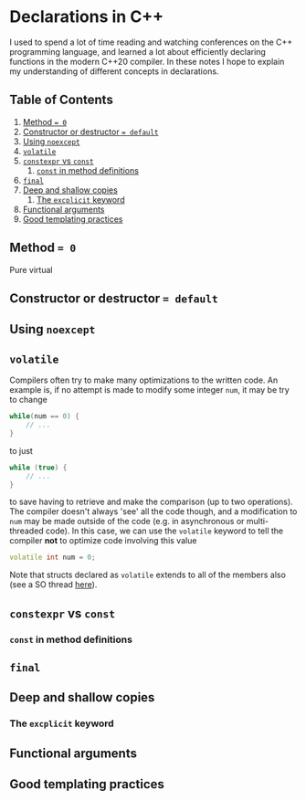 # Declarations in C++

I used to spend a lot of time reading and watching conferences on the C++ programming language, and learned a lot about efficiently declaring functions in the modern C++20 compiler. In these notes I hope to explain my understanding of different concepts in declarations.

<!--BEGIN TOC-->
## Table of Contents
1. [Method `= 0`](#toc-sub-tag-0)
2. [Constructor or destructor `= default`](#toc-sub-tag-1)
3. [Using `noexcept`](#toc-sub-tag-2)
4. [`volatile`](#toc-sub-tag-3)
5. [`constexpr` vs `const`](#toc-sub-tag-4)
	1. [`const` in method definitions](#toc-sub-tag-5)
6. [`final`](#toc-sub-tag-6)
7. [Deep and shallow copies](#toc-sub-tag-7)
	1. [The `excplicit` keyword](#toc-sub-tag-8)
8. [Functional arguments](#toc-sub-tag-9)
9. [Good templating practices](#toc-sub-tag-10)
<!--END TOC-->

## Method `= 0` <a name="toc-sub-tag-0"></a>
Pure virtual

## Constructor or destructor `= default` <a name="toc-sub-tag-1"></a>

## Using `noexcept` <a name="toc-sub-tag-2"></a>

## `volatile` <a name="toc-sub-tag-3"></a>
Compilers often try to make many optimizations to the written code. An example is, if no attempt is made to modify some integer `num`, it may be try to change
```cpp
while(num == 0) {
	// ...
}
```
to just
```cpp
while (true) {
	// ...
}
```
to save having to retrieve and make the comparison (up to two operations). The compiler doesn't always 'see' all the code though, and a modification to `num` may be made outside of the code (e.g. in asynchronous or multi-threaded code). In this case, we can use the `volatile` keyword to tell the compiler **not** to optimize code involving this value
```cpp 
volatile int num = 0;
```

Note that structs declared as `volatile` extends to all of the members also (see a SO thread [here](https://stackoverflow.com/questions/4479597/does-making-a-struct-volatile-make-all-its-members-volatile/4479652)).

## `constexpr` vs `const` <a name="toc-sub-tag-4"></a>

### `const` in method definitions <a name="toc-sub-tag-5"></a>

## `final` <a name="toc-sub-tag-6"></a>

## Deep and shallow copies <a name="toc-sub-tag-7"></a>

### The `excplicit` keyword <a name="toc-sub-tag-8"></a>

## Functional arguments <a name="toc-sub-tag-9"></a>

## Good templating practices <a name="toc-sub-tag-10"></a>